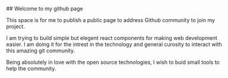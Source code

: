 

<html>
    <body>
<style>
.bg-blend {
    background-image: url(https://s3-us-west-2.amazonaws.com/s.cdpn.io/3/building.jpg);
    background-color: red;
    background-blend-mode: multiply;
    border-radius: 50%;
  }
  
  
  body {
    padding: 20px;
  }
  .demo > div {
    float: left;
    width: 200px;
    height: 200px;
    background-size: cover;
  }
  .demo {
    width: 600px;
    overflow: hidden;
  }
  .screencap {
    width: 600px;
  }
</style>





<div class="demo">
    ## Welcome to my github page

This space is for me to publish a public page to address Github community to join my project. 

I am trying to build simple but elegent react components for making web development easier. I am doing it for the intrest in the technology and general curosity to interact with this amazing git community. 

Being absolutely in love with the open source technologies, I wish to buid small tools to help the community.

  <div class="bg-blend">
  </div>
</div>
</body>
</html>
